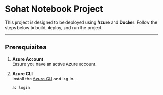 # Sohat Notebook Project

This project is designed to be deployed using **Azure** and **Docker**. Follow the steps below to build, deploy, and run the project.

---

## Prerequisites

1. **Azure Account**  
   Ensure you have an active Azure account.  

2. **Azure CLI**  
   Install the [Azure CLI](https://learn.microsoft.com/en-us/cli/azure/install-azure-cli) and log in.  

   ```bash
   az login
